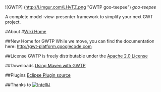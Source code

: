 ![GWTP] (http://i.imgur.com/LHvTZ.png "GWTP goo-teepee") *goo-teepee*

A complete model-view-presenter framework to simplify your next GWT project.

#About
#[Wiki Home](https://github.com/ArcBees/GWTP/wiki)

##New Home for GWTP
While we move, you can find the documentation here:
http://gwt-platform.googlecode.com

##License
GWTP is freely distributable under the [Apache 2.0 License](http://www.apache.org/licenses/LICENSE-2.0.html)

##Downloads
[Using Maven with GWTP](Using-Gwtp-with-Maven)

##Plugins
[Eclipse Plugin source](https://github.com/ArcBees/gwtp-eclipse-plugin)

##Thanks to
[![IntelliJ](https://lh6.googleusercontent.com/--QIIJfKrjSk/UJJ6X-UohII/AAAAAAAAAVM/cOW7EjnH778/s800/banner_IDEA.png)](http://www.jetbrains.com/idea/index.html)
